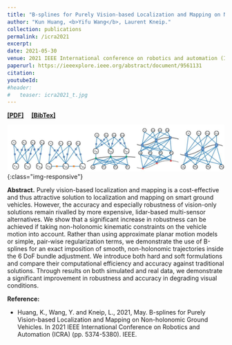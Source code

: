 ```yaml
---
title: "B-splines for Purely Vision-based Localization and Mapping on Non-holonomic Ground Vehicles"
author: "Kun Huang, <b>Yifu Wang</b>, Laurent Kneip."
collection: publications
permalink: /icra2021
excerpt: 
date: 2021-05-30
venue: 2021 IEEE International conference on robotics and automation (ICRA)
paperurl: https://ieeexplore.ieee.org/abstract/document/9561131
citation: 
youtubeId: 
#header:
#   teaser: icra2021_t.jpg
---
```


<a href="https://1fwang.github.io/files/icra2021.pdf" target="_blank"><b>[PDF]</b></a>&emsp;
<a href="https://1fwang.github.io/files/huang2021b.txt" target="_blank"><b>[BibTex]</b></a>

![firenet_banner](/images/icra2021.jpg){:class="img-responsive"}

<b>Abstract.</b> 
Purely vision-based localization and mapping is a cost-effective and thus attractive solution to localization and mapping on smart ground vehicles. However, the accuracy and especially robustness of vision-only solutions remain rivalled by more expensive, lidar-based multi-sensor alternatives. We show that a significant increase in robustness can be achieved if taking non-holonomic kinematic constraints on the vehicle motion into account. Rather than using approximate planar motion models or simple, pair-wise regularization terms, we demonstrate the use of B-splines for an exact imposition of smooth, non-holonomic trajectories inside the 6 DoF bundle adjustment. We introduce both hard and soft formulations and compare their computational efficiency and accuracy against traditional solutions. Through results on both simulated and real data, we demonstrate a significant improvement in robustness and accuracy in degrading visual conditions.

<b>Reference:</b>
* Huang, K., Wang, Y. and Kneip, L., 2021, May. B-splines for Purely Vision-based Localization and Mapping on Non-holonomic Ground Vehicles. In 2021 IEEE International Conference on Robotics and Automation (ICRA) (pp. 5374-5380). IEEE.
